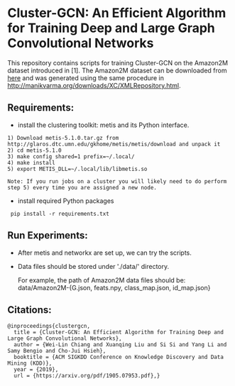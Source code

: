 # Cluster-GCN: An Efficient Algorithm for Training Deep and Large Graph Convolutional Networks
This repository contains scripts for training Cluster-GCN on the Amazon2M dataset introduced in [1]. 
The Amazon2M dataset can be downloaded from [here](https://drive.google.com/open?id=1OGkm) and was generated using the same procedure in http://manikvarma.org/downloads/XC/XMLRepository.html.

## Requirements:

* install the clustering toolkit: metis and its Python interface.

```
1) Download metis-5.1.0.tar.gz from http://glaros.dtc.umn.edu/gkhome/metis/metis/download and unpack it
2) cd metis-5.1.0
3) make config shared=1 prefix=~/.local/
4) make install
5) export METIS_DLL=~/.local/lib/libmetis.so

Note: If you run jobs on a cluster you will likely need to do perform step 5) every time you are assigned a new node. 
```

* install required Python packages

```
 pip install -r requirements.txt
```

## Run Experiments:

* After metis and networkx are set up, we can try the scripts.

* Data files should be stored under './data/' directory.

  For example, the path of Amazon2M data files should be: data/Amazon2M-{G.json, feats.npy, class_map.json, id_map.json}

## Citations:

```
@inproceedings{clustergcn,
  title = {Cluster-GCN: An Efficient Algorithm for Training Deep and Large Graph Convolutional Networks},
  author = {Wei-Lin Chiang and Xuanqing Liu and Si Si and Yang Li and Samy Bengio and Cho-Jui Hsieh},
  booktitle = {ACM SIGKDD Conference on Knowledge Discovery and Data Mining (KDD)},
  year = {2019},
  url = {https://arxiv.org/pdf/1905.07953.pdf},}
